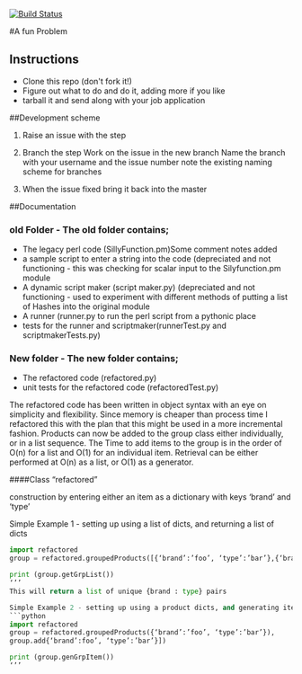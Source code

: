 [![Build Status](https://travis-ci.org/grimley517/A-Fun-Problem.svg)](https://travis-ci.org/grimley517/A-Fun-Problem)


#A fun Problem

## Instructions
- Clone this repo (don't fork it!)
- Figure out what to do and do it, adding more if you like
- tarball it and send along with your job application

##Development scheme

1. Raise an issue with the step

2. Branch the step Work on the issue in the new branch 
Name the branch with your username and the issue number note the existing naming scheme for branches

3. When the issue fixed bring it back into the master

##Documentation
### old Folder - The old folder contains;

- The legacy perl code (SillyFunction.pm)Some comment notes added
- a sample script to enter a string into the code (depreciated and not functioning - this was checking for scalar input to the Silyfunction.pm module
- A dynamic script maker (script maker.py) (depreciated and not functioning - used to experiment with different methods of putting a list of Hashes into the original module
- A runner (runner.py to run the perl script from a pythonic place
- tests for the runner and scriptmaker(runnerTest.py and scriptmakerTests.py)

### New folder - The new folder contains;

- The refactored code (refactored.py)
- unit tests for the refactored code (refactoredTest.py)

The refactored code has been written in object syntax with an eye on simplicity and flexibility.  Since memory is cheaper than process time I refactored this with the plan that this might be used in a more incremental fashion.  Products can now be added to the group class either individually, or in a list sequence.  The Time to add items to the group is in the order of O(n) for a list and O(1) for an individual item.  Retrieval can be either performed at O(n) as a list, or O(1) as a generator.

####Class “refactored”

construction by entering either an item as a dictionary with keys ‘brand’ and ‘type’

Simple Example 1 - setting up using a list of dicts, and returning a list of dicts
```python
import refactored
group = refactored.groupedProducts([{‘brand’:’foo’, ‘type’:’bar’},{‘brand’:foo’, ‘type’:’bar’}])

print (group.getGrpList())
‘’’
This will return a list of unique {brand : type} pairs

Simple Example 2 - setting up using a product dicts, and generating items from the 
```python
import refactored
group = refactored.groupedProducts({‘brand’:’foo’, ‘type’:’bar’}),
group.add{‘brand’:foo’, ‘type’:’bar’}])

print (group.genGrpItem())
‘’’



